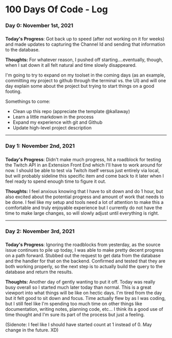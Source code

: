 # 100 Days Of Code - Log

### Day 0: November 1st, 2021
#####

**Today's Progress**: Got back up to speed (after not working on it for weeks) and made updates to capturing the Channel Id and sending that information to the database.

**Thoughts:** For whatever reason, I pushed off starting....eventually, though, when I sat down it all felt natural and time slowly disappeared. 

I'm going to try to expand on my toolset in the coming days (as an example, committing my project to github through the terminal vs. the UI) and will one day explain some about the project but trying to start things on a good footing.

Somethings to come:
- Clean up this repo (appreciate the template @kallaway)
- Learn a little markdown in the process
- Expand my experience with git and Github
- Update high-level project description

-----

### Day 1: November 2nd, 2021
#####

**Today's Progress**: Didn't make much progress, hit a roadblock for testing the Twitch API in an Extension Front End which I'll have to work around for now. I should be able to test via Twitch itself versus just entirely via local, but will probably sideline this specific item and come back to it later when I feel ready to spend enough time to figure it out.

**Thoughts:** I feel anxious knowing that I have to sit down and do 1 hour, but also excited about the potential progress and amount of work that needs to be done. I feel like my setup and tools need a lot of attention to make this a comfortable and truly enjoyable experience but I currently do not have the time to make large changes, so will slowly adjust until everything is right.

-----

### Day 2: November 3rd, 2021
#####

**Today's Progress**: Ignoring the roadblocks from yesterday, as the source issue continues to pile up today, I was able to make pretty decent progress on a path forward. Stubbed out the request to get data from the database and the handler for that on the backend. Confirmed and tested that they are both working properly, so the next step is to actually build the query to the database and return the results.

**Thoughts:** Another day of gently wanting to put it off. Today was really busy overall so I started much later today than normal. This is a great viewport into what things will be like on hectic days. I'm tired from the day but it felt good to sit down and focus. Time actually flew by as I was coding, but I still feel like I'm spending too much time on other things like documentation, writing notes, planning code, etc... I think its a good use of time thought and I'm sure its part of the process but just a feeling. 

(Sidenote: I feel like I should have started count at 1 instead of 0. May change in the future. XD)